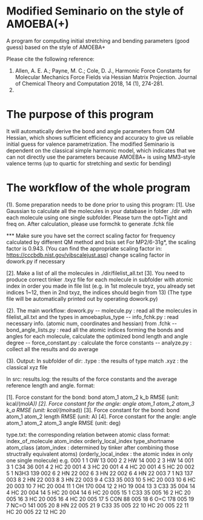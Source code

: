 # Modified Seminario on the style of AMOEBA(+)
A program for computing initial stretching and bending parameters (good guess) based on the style of AMOEBA+

Please cite the following reference:
1. Allen, A. E. A.; Payne, M. C.; Cole, D. J., Harmonic Force Constants for Molecular Mechanics Force Fields via Hessian Matrix Projection. Journal of Chemical Theory and Computation 2018, 14 (1), 274-281.
2.

# The purpose of this program
It will automatically derive the bond and angle parameters from QM Hessian, which shows sufficient efficiency and accuracy
to give us reliable initial guess for valence parametrization.
The modified Seminario is dependent on the classical simple harmonic model, which indicates that we can not directly use
the parameters because AMOEBA+ is using MM3-style valence terms (up to quartic for stretching and sextic for bending)

# The workflow of the whole program

(1). Some preparation needs to be done prior to using this program:
[1]. Use Gaussian to calculate all the molecules in your database in folder ./dir with each molecule using one single
subfolder. Please turn the opt=Tight and freq on. After calculation, please use formchk to generate .fchk file

*** Make sure you have set the correct scaling factor for frequency calculated by different QM method and bsis set
For MP2/6-31g*, the scaling factor is 0.943. (You can find the appropriate scaling factor in: https://cccbdb.nist.gov/vibscalejust.asp)
change scaling factor in dowork.py if necessary

[2]. Make a list of all the molecules in ./dir/filelist_all.txt
[3]. You need to produce correct tinker .txyz file for each molecule in subfolder with atomic index in order you made in file list
(e.g. in 1st molecule txyz, you already set indices 1~12, then in 2nd txyz, the indices should begin from 13)
(The type file will be automatically printed out by operating dowork.py)

(2). The main workflow:
dowork.py -- molecule.py : read all the molecules in filelist_all.txt and the types in amoebaplus_type 
          -- info_fchk.py : read necessary info. (atomic num, coordinates and hessian) from .fchk
          -- bond_angle_lists.py : read all the atomic indices forming the bonds and angles for each molecule, calculate the optimized bond length and angle degree
          -- force_constant.py : calculate the force constants
          -- analyze.py : collect all the results and do average

(3). Output:
In subfolder of dir:
.type : the results of type match
.xyz : the classical xyz file

In src:
results.log:
the results of the force constants and the average reference length and angle.
format:

[1]. Force constant for the bond:
bond   atom_1  atom_2  k_b  RMSE  (unit: kcal/(mol*A))
[2]. Force constant for the angle:
angle   atom_1  atom_2  atom_3  k_a  RMSE  (unit: kcal/(mol*rad))
[3]. Force constant for the bond:
bond   atom_1  atom_2  length  RMSE  (unit: A)
[4]. Force constant for the angle:
angle   atom_1  atom_2  atom_3  angle  RMSE  (unit: deg)

type.txt:
the corresponding relation between atomic class
format:
index_of_molecule   atom_index  orderly_local_index   type_shortname   atom_class
(atom_index : determined by tinker after combining those structrally equivalent atoms)
(orderly_local_index : the atomic index in only one single molecule)
e.g.
  000    1    1         OW   13
  000    2    2         HW   14
  000    2    3         HW   14
  001    3    1        C34   36
  001    4    2         HC   20
  001    4    3         HC   20
  001    4    4         HC   20
  001    4    5         HC   20
  002    5    1       N3H3  139
  002    6    2         HN   22
  002    6    3         HN   22
  002    6    4         HN   22
  003    7    1         N3  137
  003    8    2         HN   22
  003    8    3         HN   22
  003    9    4        C33   35
  003   10    5         HC   20
  003   10    6         HC   20
  003   10    7         HC   20
  004   11    1         OH  170
  004   12    2         HO   19
  004   13    3        C33   35
  004   14    4         HC   20
  004   14    5         HC   20
  004   14    6         HC   20
  005   15    1        C33   35
  005   16    2         HC   20
  005   16    3         HC   20
  005   16    4         HC   20
  005   17    5        CON   88
  005   18    6        O=C  178
  005   19    7       NC=O  141
  005   20    8         HN   22
  005   21    9        C33   35
  005   22   10         HC   20
  005   22   11         HC   20
  005   22   12         HC   20
